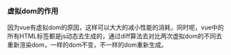 ### 虚拟dom的作用

因为vue有虚拟dom的原因，这样可以大大的减小性能的消耗，同时呢，vue中的所有HTML标签都是js动态去生成的，通过diff算法去对比两次虚拟dom的不同去重新渲染dom，一样的dom不变，不一样的dom重新生成。
